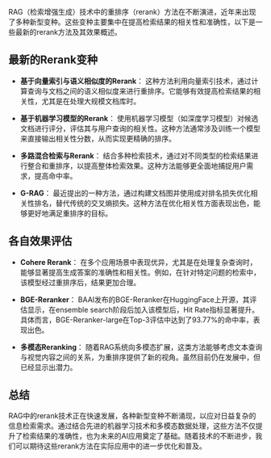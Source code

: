 RAG（检索增强生成）技术中的重排序（rerank）方法在不断演进，近年来出现了多种新型变种。这些变种主要集中在提高检索结果的相关性和准确性，以下是一些最新的rerank方法及其效果概述。

## **最新的Rerank变种**

- **基于向量索引与语义相似度的Rerank**：
  这种方法利用向量索引技术，通过计算查询与文档之间的语义相似度来进行重排序。它能够有效提高检索结果的相关性，尤其是在处理大规模文档库时。

- **基于机器学习模型的Rerank**：
  使用机器学习模型（如深度学习模型）对候选文档进行评分，评估其与用户查询的相关性。这种方法通常涉及训练一个模型来直接输出相关性分数，从而实现更精确的排序。

- **多路混合检索与Rerank**：
  结合多种检索技术，通过对不同类型的检索结果进行整合和重排序，以提高整体检索效果。这种方法能够更全面地捕捉用户需求，提高命中率。

- **G-RAG**：
  最近提出的一种方法，通过构建文档图并使用成对排名损失优化相关性排名，替代传统的交叉熵损失。这种方法在优化相关性方面表现出色，能够更好地满足重排序的目标。

## **各自效果评估**

- **Cohere Rerank**：
  在多个应用场景中表现优异，尤其是在处理复杂查询时，能够显著提高生成答案的准确性和相关性。例如，在针对特定问题的检索中，该模型经过重排序后，结果更加合理。

- **BGE-Reranker**：
  BAAI发布的BGE-Reranker在HuggingFace上开源，其评估显示，在ensemble search阶段后加入该模型后，Hit Rate指标显著提升。具体而言，BGE-Reranker-large在Top-3评估中达到了93.77%的命中率，表现出色。

- **多模态Reranking**：
  随着RAG系统向多模态扩展，这类方法能够考虑文本查询与视觉内容之间的关系，为重排序提供了新的视角。虽然目前仍在发展中，但已经显示出潜力。

## **总结**

RAG中的rerank技术正在快速发展，各种新型变种不断涌现，以应对日益复杂的信息检索需求。通过结合先进的机器学习技术和多模态数据处理，这些方法不仅提升了检索结果的准确性，也为未来的AI应用奠定了基础。随着技术的不断进步，我们可以期待这些rerank方法在实际应用中的进一步优化和普及。
